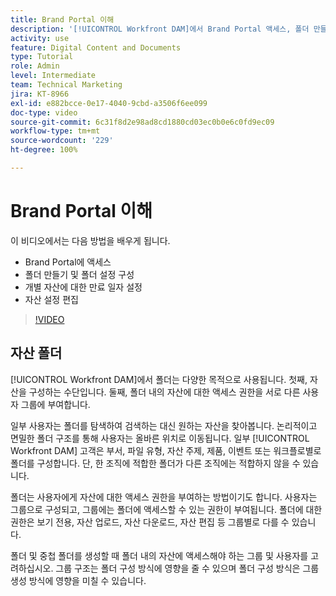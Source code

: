 ```yaml
---
title: Brand Portal 이해
description: '[!UICONTROL Workfront DAM]에서 Brand Portal 액세스, 폴더 만들기, 개별 자산에 대한 만료 일자 설정, 자산 설정을 편집하는 방법을 알아봅니다.'
activity: use
feature: Digital Content and Documents
type: Tutorial
role: Admin
level: Intermediate
team: Technical Marketing
jira: KT-8966
exl-id: e882bcce-0e17-4040-9cbd-a3506f6ee099
doc-type: video
source-git-commit: 6c31f8d2e98ad8cd1880cd03ec0b0e6c0fd9ec09
workflow-type: tm+mt
source-wordcount: '229'
ht-degree: 100%

---
```


# Brand Portal 이해

이 비디오에서는 다음 방법을 배우게 됩니다.

* Brand Portal에 액세스
* 폴더 만들기 및 폴더 설정 구성
* 개별 자산에 대한 만료 일자 설정
* 자산 설정 편집

>[!VIDEO](https://video.tv.adobe.com/v/335229/?quality=12&learn=on)

## 자산 폴더

[!UICONTROL Workfront DAM]에서 폴더는 다양한 목적으로 사용됩니다. 첫째, 자산을 구성하는 수단입니다. 둘째, 폴더 내의 자산에 대한 액세스 권한을 서로 다른 사용자 그룹에 부여합니다.

일부 사용자는 폴더를 탐색하여 검색하는 대신 원하는 자산을 찾아봅니다. 논리적이고 면밀한 폴더 구조를 통해 사용자는 올바른 위치로 이동됩니다. 일부 [!UICONTROL Workfront DAM] 고객은 부서, 파일 유형, 자산 주제, 제품, 이벤트 또는 워크플로별로 폴더를 구성합니다. 단, 한 조직에 적합한 폴더가 다른 조직에는 적합하지 않을 수 있습니다.

폴더는 사용자에게 자산에 대한 액세스 권한을 부여하는 방법이기도 합니다. 사용자는 그룹으로 구성되고, 그룹에는 폴더에 액세스할 수 있는 권한이 부여됩니다. 폴더에 대한 권한은 보기 전용, 자산 업로드, 자산 다운로드, 자산 편집 등 그룹별로 다를 수 있습니다.

폴더 및 중첩 폴더를 생성할 때 폴더 내의 자산에 액세스해야 하는 그룹 및 사용자를 고려하십시오. 그룹 구조는 폴더 구성 방식에 영향을 줄 수 있으며 폴더 구성 방식은 그룹 생성 방식에 영향을 미칠 수 있습니다.
